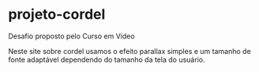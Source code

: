# projeto-cordel
 Desafio proposto pelo Curso em Vídeo

Neste site sobre cordel usamos o efeito parallax simples e um tamanho de fonte adaptável dependendo do tamanho da tela do usuário.